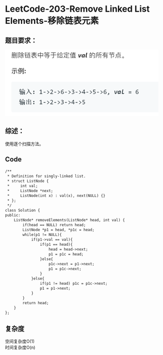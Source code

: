 # LeetCode-203-Remove Linked List Elements-移除链表元素

## 题目要求：
![avatar](https://github.com/JakeChanFangZiyuan20/MyLeetCode/blob/master/img/203.png)





## 综述：
使用逐个扫描方法。  

## Code
```
/**
 * Definition for singly-linked list.
 * struct ListNode {
 *     int val;
 *     ListNode *next;
 *     ListNode(int x) : val(x), next(NULL) {}
 * };
 */
class Solution {
public:
    ListNode* removeElements(ListNode* head, int val) {
        if(head == NULL) return head;
        ListNode *p1 = head, *p1c = head;
        while(p1 != NULL){
            if(p1->val == val){
                if(p1 == head){
                    head = head->next;
                    p1 = p1c = head;
                }else{
                    p1c->next = p1->next;
                    p1 = p1c->next;
                }
            }else{
                if(p1 != head) p1c = p1c->next;
                p1 = p1->next;
            }
        }
        return head;
    }
};
```


## 复杂度
空间复杂度O(1)  
时间复杂度O(n)
